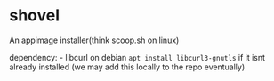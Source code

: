 # shovel
An appimage installer(think scoop.sh on linux)


dependency: 
    - libcurl on debian `apt install libcurl3-gnutls` if it isnt already installed
        (we may add this locally to the repo eventually)
